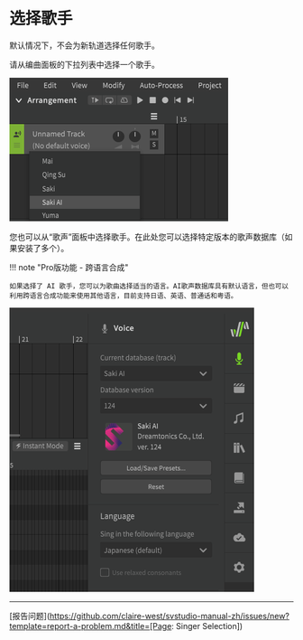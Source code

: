 # 选择歌手

默认情况下，不会为新轨道选择任何歌手。

请从编曲面板的下拉列表中选择一个歌手。

![歌手选择下拉列表](../img/quickstart/singer-dropdown-arrangement.png)

您也可以从“歌声”面板中选择歌手。在此处您可以选择特定版本的歌声数据库（如果安装了多个）。

!!! note "Pro版功能 - 跨语言合成"

    如果选择了 AI 歌手，您可以为歌曲选择适当的语言。AI歌声数据库具有默认语言，但也可以利用跨语言合成功能来使用其他语言，目前支持日语、英语、普通话和粤语。

![歌手选择下拉列表](../img/quickstart/singer-dropdown-voice.png)

---

[报告问题](https://github.com/claire-west/svstudio-manual-zh/issues/new?template=report-a-problem.md&title=[Page: Singer Selection])